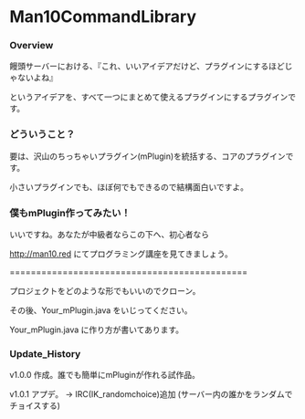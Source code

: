 # Man10CommandLibrary

### Overview
饅頭サーバーにおける、『これ、いいアイデアだけど、プラグインにするほどじゃないよね』

というアイデアを、すべて一つにまとめて使えるプラグインにするプラグインです。

### どういうこと？
  要は、沢山のちっちゃいプラグイン(mPlugin)を統括する、コアのプラグインです。

  小さいプラグインでも、ほぼ何でもできるので結構面白いですよ。

### 僕もmPlugin作ってみたい！
  いいですね。あなたが中級者ならこの下へ、初心者なら

  http://man10.red にてプログラミング講座を見てきましょう。

  =============================================

  プロジェクトをどのような形でもいいのでクローン。

  その後、Your_mPlugin.java をいじってください。

  Your_mPlugin.java に作り方が書いてあります。


### Update_History
  v1.0.0 作成。誰でも簡単にmPluginが作れる試作品。

  v1.0.1 アプデ。 -> IRC(IK_randomchoice)追加 (サーバー内の誰かをランダムでチョイスする)